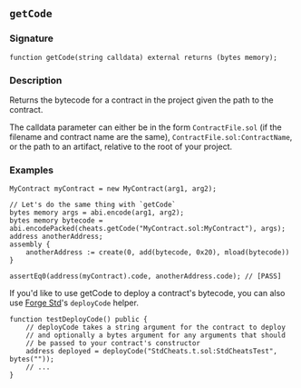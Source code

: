 ## `getCode`

### Signature

```solidity
function getCode(string calldata) external returns (bytes memory);
```

### Description

Returns the bytecode for a contract in the project given the path to the contract.

The calldata parameter can either be in the form `ContractFile.sol` (if the filename and contract name are the same), `ContractFile.sol:ContractName`, or the path to an artifact, relative to the root of your project.

### Examples

```solidity
MyContract myContract = new MyContract(arg1, arg2);

// Let's do the same thing with `getCode`
bytes memory args = abi.encode(arg1, arg2);
bytes memory bytecode = abi.encodePacked(cheats.getCode("MyContract.sol:MyContract"), args);
address anotherAddress;
assembly {
    anotherAddress := create(0, add(bytecode, 0x20), mload(bytecode))
}

assertEq0(address(myContract).code, anotherAddress.code); // [PASS]
```

If you'd like to use getCode to deploy a contract's bytecode, you can also use [Forge Std][forge-std]'s `deployCode` helper.

```solidity
function testDeployCode() public {
    // deployCode takes a string argument for the contract to deploy
    // and optionally a bytes argument for any arguments that should
    // be passed to your contract's constructor
    address deployed = deployCode("StdCheats.t.sol:StdCheatsTest", bytes(""));
    // ...
}
```

[forge-std]: https://github.com/brockelmore/forge-std
